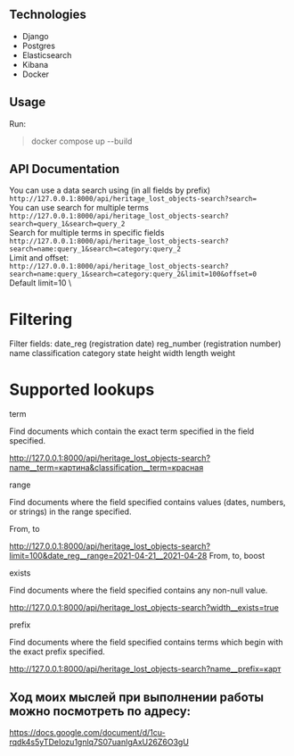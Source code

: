 ## Technologies
- Django
- Postgres
- Elasticsearch
- Kibana
- Docker

## Usage
Run:
> docker compose up --build

## API Documentation 
You can use a data search using (in all fields by prefix) \
`http://127.0.0.1:8000/api/heritage_lost_objects-search?search=` \
You can use search for multiple terms \
`http://127.0.0.1:8000/api/heritage_lost_objects-search?search=query_1&search=query_2  ` \
Search for multiple terms in specific fields \
`http://127.0.0.1:8000/api/heritage_lost_objects-search?search=name:query_1&search=category:query_2  ` \
Limit and offset: \
`http://127.0.0.1:8000/api/heritage_lost_objects-search?search=name:query_1&search=category:query_2&limit=100&offset=0  ` \
Default limit=10 \
# Filtering
Filter fields:
date_reg (registration date)
reg_number (registration number)
name
classification
category
state
height
width
length
weight

# Supported lookups
term

Find documents which contain the exact term specified in the field specified.

http://127.0.0.1:8000/api/heritage_lost_objects-search?name__term=картина&classification__term=красная

range

Find documents where the field specified contains values (dates, numbers, or strings) in the range specified.

From, to

http://127.0.0.1:8000/api/heritage_lost_objects-search?limit=100&date_reg__range=2021-04-21__2021-04-28
From, to, boost

exists

Find documents where the field specified contains any non-null value.

http://127.0.0.1:8000/api/heritage_lost_objects-search?width__exists=true

prefix

Find documents where the field specified contains terms which begin with the exact prefix specified.

http://127.0.0.1:8000/api/heritage_lost_objects-search?name__prefix=карт


## Ход моих мыслей при выполнении работы можно посмотреть по адресу:
https://docs.google.com/document/d/1cu-rqdk4s5yTDeIozu1gnlq7S07uanIgAxU26Z6O3gU




